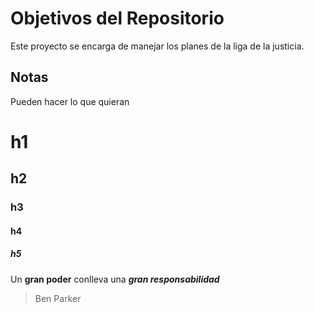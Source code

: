 # Objetivos del Repositorio
Este proyecto se encarga de manejar los planes de la liga de la justicia.

## Notas
Pueden hacer lo que quieran

# h1
## h2
### h3
#### h4
##### h5

Un **gran poder** conlleva una ***gran responsabilidad***
> Ben Parker
